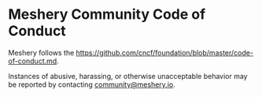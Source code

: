 # Meshery Community Code of Conduct

Meshery follows the https://github.com/cncf/foundation/blob/master/code-of-conduct.md.

Instances of abusive, harassing, or otherwise unacceptable behavior may be reported by contacting community@meshery.io.
